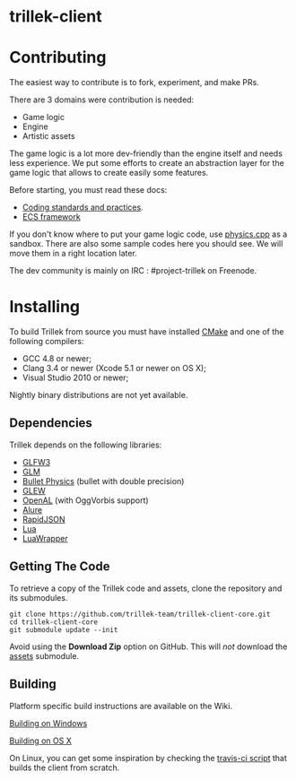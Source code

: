 trillek-client
==============

Contributing
===

The easiest way to contribute is to fork, experiment, and make PRs.

There are 3 domains were contribution is needed:

* Game logic
* Engine
* Artistic assets

The game logic is a lot more dev-friendly than the engine itself and needs less experience. 
We put some efforts to create an abstraction layer for the game logic that allows
 to create easily some features.

Before starting, you must read these docs:

* [Coding standards and practices](https://github.com/trillek-team/trillek-client-core/wiki/Coding-Standards).
* [ECS framework](https://github.com/trillek-team/trillek-client-core/wiki/ECS-State-System)

If you don't know where to put your game logic code, use [physics.cpp](https://github.com/trillek-team/trillek-client-core/blob/develop/src/systems/physics.cpp#L31)
as a sandbox. There are also some sample codes here you should see. We will move them in a right location later.

The dev community is mainly on IRC : #project-trillek on Freenode.


Installing
===

To build Trillek from source you must have installed [CMake](http://www.cmake.org/) and one of the following compilers:

* GCC 4.8 or newer;
* Clang 3.4 or newer (Xcode 5.1 or newer on OS X);
* Visual Studio 2010 or newer;

Nightly binary distributions are not yet available.

Dependencies
------------
Trillek depends on the following libraries:

- [GLFW3](https://github.com/glfw/glfw)
- [GLM](https://github.com/g-truc/glm)
- [Bullet Physics](https://github.com/bulletphysics/bullet3) (bullet with double precision)
- [GLEW](https://github.com/nigels-com/glew)
- [OpenAL](http://kcat.strangesoft.net/openal.html) (with OggVorbis support)
- [Alure](http://kcat.strangesoft.net/alure.html)
- [RapidJSON](https://github.com/miloyip/rapidjson)
- [Lua](http://www.lua.org/download.html)
- [LuaWrapper](https://bitbucket.org/alexames/luawrapper/src)

Getting The Code
----------------

To retrieve a copy of the Trillek code and assets, clone the repository and its submodules.

	git clone https://github.com/trillek-team/trillek-client-core.git
	cd trillek-client-core
	git submodule update --init

Avoid using the **Download Zip** option on GitHub.  This will *not* download the [assets](https://github.com/trillek-team/trillek-assets) submodule.

Building
--------

Platform specific build instructions are available on the Wiki.

[Building on Windows](https://github.com/trillek-team/trillek-client-core/wiki/Building-on-Windows)

[Building on OS X](https://github.com/trillek-team/trillek-client-core/wiki/Building-On-OS-X)

On Linux, you can get some inspiration by checking the [travis-ci script](https://github.com/trillek-team/trillek-client-core/blob/develop/.travis.yml)
that builds the client from scratch.
